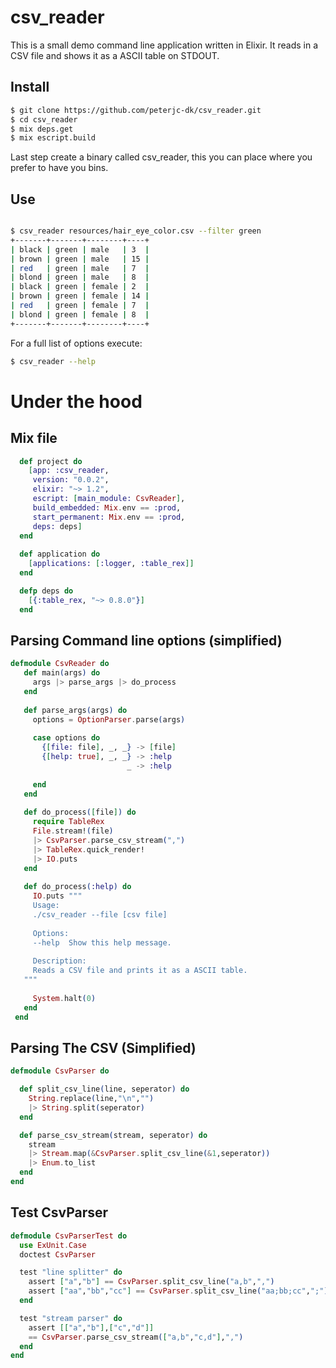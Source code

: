 # csv_reader
This is a small demo command line application written in Elixir. It reads in a CSV file and shows it as a ASCII table on STDOUT.
 

## Install
```sh
$ git clone https://github.com/peterjc-dk/csv_reader.git
$ cd csv_reader
$ mix deps.get 
$ mix escript.build
```
Last step create a binary called csv_reader, this you can place where you prefer to have you bins.  
## Use 
```sh

$ csv_reader resources/hair_eye_color.csv --filter green
+-------+-------+--------+----+
| black | green | male   | 3  |
| brown | green | male   | 15 |
| red   | green | male   | 7  |
| blond | green | male   | 8  |
| black | green | female | 2  |
| brown | green | female | 14 |
| red   | green | female | 7  |
| blond | green | female | 8  |
+-------+-------+--------+----+
```
For a full list of options execute: 
```sh
$ csv_reader --help

```
# Under the hood

## Mix file 

```elixir
  def project do
    [app: :csv_reader,
     version: "0.0.2",
     elixir: "~> 1.2",
     escript: [main_module: CsvReader],
     build_embedded: Mix.env == :prod,
     start_permanent: Mix.env == :prod,
     deps: deps]
  end
  
  def application do
    [applications: [:logger, :table_rex]]
  end

  defp deps do
    [{:table_rex, "~> 0.8.0"}]
  end
```
## Parsing Command line options (simplified)
```elixir
defmodule CsvReader do
   def main(args) do
     args |> parse_args |> do_process
   end
 
   def parse_args(args) do
     options = OptionParser.parse(args)
 
     case options do
       {[file: file], _, _} -> [file]
       {[help: true], _, _} -> :help
                          _ -> :help
 
     end
   end
 
   def do_process([file]) do
     require TableRex
     File.stream!(file)
     |> CsvParser.parse_csv_stream(",")
     |> TableRex.quick_render!
     |> IO.puts
   end
 
   def do_process(:help) do
     IO.puts """
     Usage:
     ./csv_reader --file [csv file]
 
     Options:
     --help  Show this help message.
 
     Description:
     Reads a CSV file and prints it as a ASCII table.
   """
 
     System.halt(0)
   end
 end  
```  
## Parsing The CSV  (Simplified)
```elixir
defmodule CsvParser do

  def split_csv_line(line, seperator) do
    String.replace(line,"\n","")
    |> String.split(seperator)
  end

  def parse_csv_stream(stream, seperator) do
    stream
    |> Stream.map(&CsvParser.split_csv_line(&1,seperator))
    |> Enum.to_list
  end
end
```
## Test CsvParser
```elixir
defmodule CsvParserTest do
  use ExUnit.Case
  doctest CsvParser

  test "line splitter" do
    assert ["a","b"] == CsvParser.split_csv_line("a,b",",")
    assert ["aa","bb","cc"] == CsvParser.split_csv_line("aa;bb;cc",";")
  end

  test "stream parser" do
    assert [["a","b"],["c","d"]]
    == CsvParser.parse_csv_stream(["a,b","c,d"],",")
  end
end
```  

